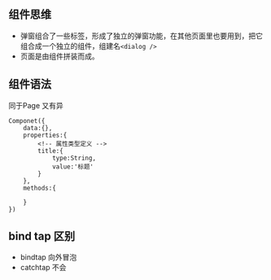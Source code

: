 ## 组件思维
- 弹窗组合了一些标签，形成了独立的弹窗功能，在其他页面里也要用到，把它组合成一个独立的组件，组建名`<dialog />`        
- 页面是由组件拼装而成。
## 组件语法
同于Page 又有异
```
Componet({
    data:{},
    properties:{
        <!-- 属性类型定义 -->
        title:{
            type:String,
            value:'标题'
        }
    },
    methods:{

    }
})
```

## bind tap 区别
- bindtap 向外冒泡
- catchtap 不会